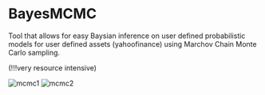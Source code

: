 # BayesMCMC

Tool that allows for easy Baysian inference on user defined probabilistic models for user defined assets (yahoofinance) using Marchov Chain Monte Carlo sampling.

(!!!very resource intensive) 

![mcmc1](https://user-images.githubusercontent.com/86531591/190879791-8e6c6e0e-5cf7-4766-bbad-acea97a1e532.png)
![mcmc2](https://user-images.githubusercontent.com/86531591/190879793-7ee26391-ec1b-43e8-be0a-a879493d9a4d.png)
